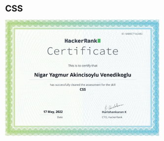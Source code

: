 <div style="max-width: 500px">

  # CSS
  
  [![CSS](./images/CSS.png)](https://www.hackerrank.com/certificates/6ab6c71a2ab2)

</div>